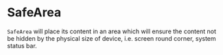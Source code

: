 # SafeArea

`SafeArea` will place its content in an area which will
ensure the content not be hidden by the physical size of device,
i.e. screen round corner, system status bar.
